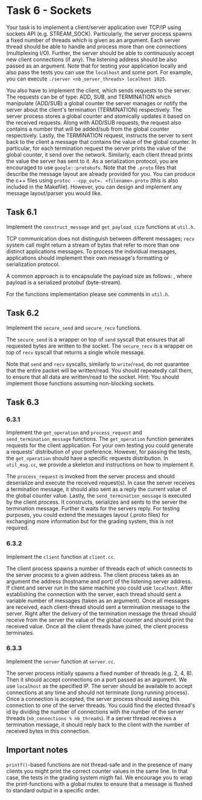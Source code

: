 # Task 6 - Sockets

Your task is to implement a client/server application over TCP/IP using sockets API (e.g. STREAM_SOCK).
Particularly, the server process spawns a fixed number of threads which is given as an argument. 
Each server thread should be able to handle and process more than one connections (multiplexing I/O). 
Further, the server should be able to continuously accept new client connections (if any). 
The listening address should be also passed as an argument. Note that for testing your application locally and also pass the tests you can use the  ``localhost`` and some port.
For example, you can execute ``./server <nb_server_threads> localhost 1025``.


You also have to implement the client, which sends requests to the server.
The requests can be of type: ADD, SUB, and TERMINATION which manipulate (ADD/SUB) a global counter the server manages or notify the server about the client's termination (TERMINATION) respectively.
The server process stores a global counter and atomically updates it based on the received requests.
Along with ADD/SUB requests, the request also contains a number that will
be added/sub from the global counter respectively.
Lastly, the TERMINATION request, instructs the server to sent back to the client a message that contains the value of the global counter.
In particular, for each termination request the server prints the value of the global counter, it send over
the network. Similarly, each client thread prints the value the server has sent to it. 
As a serialization protocol, you are encouraged to use ``google::protobufs``. Note that the ``.proto`` files that describe the message layout are already provided for you. 
You can produce the c++ files using
``protoc --cpp_out=. <filename>.proto`` (this is also included in the Makefile). However, you can design and implement any message layout/parser you would like.


## Task 6.1
Implement the ``construct_message`` and ``get_payload_size`` functions at ``util.h``.

TCP communication does not distinguish between different messages; ``recv`` system call might return a stream of bytes that refer to more than one distinct applications messages.
To process the individual messages, applications should implement their own message's formatting or serialization protocol. 

A common approach is to encapsulate the payload size as follows: <size> <payload>, where payload is a serialized protobuf (byte-stream).

For the functions implementation please see comments in ``util.h``.



## Task 6.2

Implement the ``secure_send`` and ``secure_recv`` functions. 

The ``secure_send`` is a wrapper on top of ``send`` syscall that ensures that all requested bytes are written to the socket.
The ``secure_recv`` is a wrapper on top of ``recv`` syscall that returns a single whole message.

Note that ``send`` and ``recv`` syscalls, similarly to ``write``/``read``,  do not quarantee that the entire packet will be written/read. You should repeatedly call them, to ensure that all data are written/read to the socket.
Hint: You should implement those functions assuming non-blocking sockets.


## Task 6.3
### 6.3.1
Implement the ``get_operation`` and ``process_request`` and ``send_termination_message`` functions.
The ``get_operation`` function generates requests for the client application. For your own testing you could generate a requests' distribution of your preference.
However, for passing the tests, the ``get_operation`` should have a specific requests distribution. In ``util_msg.cc``, we provide a skeleton and instructions on how to implement it.


The ``process_request`` is invoked from the server process and should deserialize and execute the received request(s). In case the server receives a termination message, it should also sent as a reply the current value of the global counter value.
Lastly, the ``send_termination_message`` is executed by the client process. It constructs, serializes and sents to the server the termination message. Further it waits for the servers reply. For testing purposes, you could extend the messages layout (.proto files) for exchanging more information but for the grading system, this is not required.


### 6.3.2
Implement the ``client`` function at ``client.cc``. 

The client process spawns a number of threads each of which
connects to the server process to a given address. 
The client process takes as an argument the address (hostname and port) of the listening server address. If client and server run in the same machine you could use ``localhost``.
After establishing the connection with the server, each thread should sent a variable number of messages (taken as an argument).
Once all messages are received, each client-thread should sent a termination message to the server. Right after the delivery of the termination message
the thread should receive from the server the value of the global counter and should print the received value. Once all the client threads have joined, the client process terminates.


### 6.3.3
Implement the `server` function at `server.cc`.

The server process initially spawns a fixed number of threads (e.g. 2, 4, 8). Then it should accept connections on a port passed as an argument. We use ``localhost`` as the specified IP.
The server should be available to 
accept connections at any time and should not terminate (long running process). 
Once a connection is accepted, the server process should assing this connection to one of the server threads.
You could find the elected thread's id by dividing the number of connections with the number of the server threads (``nb_connections % nb_threads``). 
If a server thread receives a termination message, it should reply back to the client with the number of
received bytes in this connection.


## Important notes
``printf()``-based functions are not thread-safe and in the presence of many clients you might print the correct counter values in the same line. In that case, the tests in the grading system migth fail.
We encourage you to wrap the print-functions with a global mutex to ensure that a message is flushed to standard output in a specific order.
